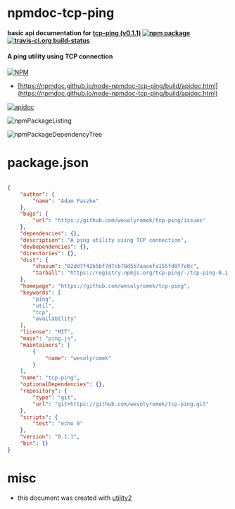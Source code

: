 # npmdoc-tcp-ping

#### basic api documentation for  [tcp-ping (v0.1.1)](https://github.com/wesolyromek/tcp-ping)  [![npm package](https://img.shields.io/npm/v/npmdoc-tcp-ping.svg?style=flat-square)](https://www.npmjs.org/package/npmdoc-tcp-ping) [![travis-ci.org build-status](https://api.travis-ci.org/npmdoc/node-npmdoc-tcp-ping.svg)](https://travis-ci.org/npmdoc/node-npmdoc-tcp-ping)

#### A ping utility using TCP connection

[![NPM](https://nodei.co/npm/tcp-ping.png?downloads=true&downloadRank=true&stars=true)](https://www.npmjs.com/package/tcp-ping)

- [https://npmdoc.github.io/node-npmdoc-tcp-ping/build/apidoc.html](https://npmdoc.github.io/node-npmdoc-tcp-ping/build/apidoc.html)

[![apidoc](https://npmdoc.github.io/node-npmdoc-tcp-ping/build/screenCapture.buildCi.browser.%252Ftmp%252Fbuild%252Fapidoc.html.png)](https://npmdoc.github.io/node-npmdoc-tcp-ping/build/apidoc.html)

![npmPackageListing](https://npmdoc.github.io/node-npmdoc-tcp-ping/build/screenCapture.npmPackageListing.svg)

![npmPackageDependencyTree](https://npmdoc.github.io/node-npmdoc-tcp-ping/build/screenCapture.npmPackageDependencyTree.svg)



# package.json

```json

{
    "author": {
        "name": "Adam Paszke"
    },
    "bugs": {
        "url": "https://github.com/wesolyromek/tcp-ping/issues"
    },
    "dependencies": {},
    "description": "A ping utility using TCP connection",
    "devDependencies": {},
    "directories": {},
    "dist": {
        "shasum": "02dd7f42b5bf7d7cb78d5b7aacefa155fd8f7c0c",
        "tarball": "https://registry.npmjs.org/tcp-ping/-/tcp-ping-0.1.1.tgz"
    },
    "homepage": "https://github.com/wesolyromek/tcp-ping",
    "keywords": [
        "ping",
        "util",
        "tcp",
        "availability"
    ],
    "license": "MIT",
    "main": "ping.js",
    "maintainers": [
        {
            "name": "wesolyromek"
        }
    ],
    "name": "tcp-ping",
    "optionalDependencies": {},
    "repository": {
        "type": "git",
        "url": "git+https://github.com/wesolyromek/tcp-ping.git"
    },
    "scripts": {
        "test": "echo 0"
    },
    "version": "0.1.1",
    "bin": {}
}
```



# misc
- this document was created with [utility2](https://github.com/kaizhu256/node-utility2)
